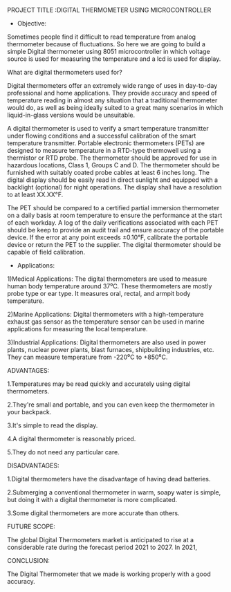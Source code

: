 PROJECT TITLE :DIGITAL THERMOMETER USING MICROCONTROLLER


* Objective:

Sometimes people find it difficult to read temperature from analog thermometer because of fluctuations. So here we are going to build a simple Digital thermometer using 8051 microcontroller in which voltage source is used for measuring the temperature and a lcd is used for display.

What are digital thermometers used for?

Digital thermometers offer an extremely wide range of uses in day-to-day professional and home applications. They provide accuracy and speed of temperature reading in almost any situation that a traditional thermometer would do, as well as being ideally suited to a great many scenarios in which liquid-in-glass versions would be unsuitable.

A digital thermometer is used to verify a smart temperature transmitter under flowing conditions and a successful calibration of the smart temperature transmitter. Portable electronic thermometers (PETs) are designed to measure temperature in a RTD-type thermowell using a thermistor or RTD probe. The thermometer should be approved for use in hazardous locations, Class 1, Groups C and D. The thermometer should be furnished with suitably coated probe cables at least 6 inches long. The digital display should be easily read in direct sunlight and equipped with a backlight (optional) for night operations. The display shall have a resolution to at least XX.XX°F.

The PET should be compared to a certified partial immersion thermometer on a daily basis at room temperature to ensure the performance at the start of each workday. A log of the daily verifications associated with each PET should be keep to provide an audit trail and ensure accuracy of the portable device. If the error at any point exceeds ±0.10°F, calibrate the portable device or return the PET to the supplier. The digital thermometer should be capable of field calibration.

* Applications:

1)Medical Applications: The digital thermometers are used to measure human body temperature around 37⁰C. These thermometers are mostly probe type or ear type. It measures   oral, rectal, and armpit body temperature.

2)Marine Applications: Digital thermometers with a high-temperature exhaust gas sensor as the temperature sensor can be used in marine applications for measuring the       local temperature.

3)Industrial Applications: Digital thermometers are also used in power plants, nuclear power plants, blast furnaces, shipbuilding industries, etc. They can measure         temperature from -220⁰C to +850⁰C.

ADVANTAGES:

1.Temperatures may be read quickly and accurately using digital thermometers.

2.They're small and portable, and you can even keep the thermometer in your backpack.

3.It's simple to read the display.

4.A digital thermometer is reasonably priced.

5.They do not need any particular care.

DISADVANTAGES:

1.Digital thermometers have the disadvantage of having dead batteries.

2.Submerging a conventional thermometer in warm, soapy water is simple, but doing it with a digital thermometer is more complicated.

3.Some digital thermometers are more accurate than others.

FUTURE SCOPE:

The global Digital Thermometers market is anticipated to rise at a considerable rate during the forecast period 2021 to 2027. In 2021,

CONCLUSION:

The Digital Thermometer that we made is working properly with a good accuracy.
